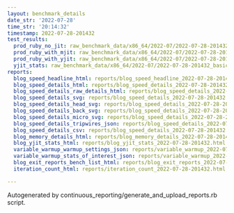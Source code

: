 ```yaml
---
layout: benchmark_details
date_str: '2022-07-28'
time_str: '20:14:32'
timestamp: 2022-07-28-201432
test_results:
  prod_ruby_no_jit: raw_benchmark_data/x86_64/2022-07/2022-07-28-201432_basic_benchmark_prod_ruby_no_jit.json
  prod_ruby_with_mjit: raw_benchmark_data/x86_64/2022-07/2022-07-28-201432_basic_benchmark_prod_ruby_with_mjit.json
  prod_ruby_with_yjit: raw_benchmark_data/x86_64/2022-07/2022-07-28-201432_basic_benchmark_prod_ruby_with_yjit.json
  yjit_stats: raw_benchmark_data/x86_64/2022-07/2022-07-28-201432_basic_benchmark_yjit_stats.json
reports:
  blog_speed_headline_html: reports/blog_speed_headline_2022-07-28-201432.html
  blog_speed_details_html: reports/blog_speed_details_2022-07-28-201432.html
  blog_speed_details_raw_details_html: reports/blog_speed_details_2022-07-28-201432.raw_details.html
  blog_speed_details_svg: reports/blog_speed_details_2022-07-28-201432.svg
  blog_speed_details_head_svg: reports/blog_speed_details_2022-07-28-201432.head.svg
  blog_speed_details_back_svg: reports/blog_speed_details_2022-07-28-201432.back.svg
  blog_speed_details_micro_svg: reports/blog_speed_details_2022-07-28-201432.micro.svg
  blog_speed_details_tripwires_json: reports/blog_speed_details_2022-07-28-201432.tripwires.json
  blog_speed_details_csv: reports/blog_speed_details_2022-07-28-201432.csv
  blog_memory_details_html: reports/blog_memory_details_2022-07-28-201432.html
  blog_yjit_stats_html: reports/blog_yjit_stats_2022-07-28-201432.html
  variable_warmup_warmup_settings_json: reports/variable_warmup_2022-07-28-201432.warmup_settings.json
  variable_warmup_stats_of_interest_json: reports/variable_warmup_2022-07-28-201432.stats_of_interest.json
  blog_exit_reports_bench_list_html: reports/blog_exit_reports_2022-07-28-201432.bench_list.html
  iteration_count_html: reports/iteration_count_2022-07-28-201432.html

---
```

Autogenerated by continuous_reporting/generate_and_upload_reports.rb script.
